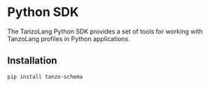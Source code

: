 # Python SDK

The TanzoLang Python SDK provides a set of tools for working with TanzoLang profiles in Python applications.

## Installation

```bash
pip install tanzo-schema
